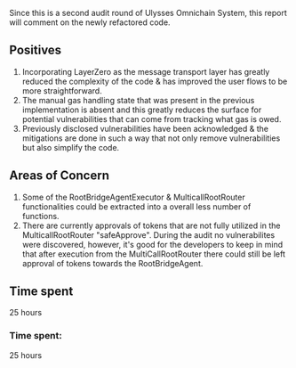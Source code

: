 Since this is a second audit round of Ulysses Omnichain System, this report will comment on the newly refactored code.

## Positives
1. Incorporating LayerZero as the message transport layer has greatly reduced the complexity of the code & has improved the user flows to be more straightforward. 
2. The manual gas handling state that was present in the previous implementation is absent and this greatly reduces the surface for potential vulnerabilities that can come from tracking what gas is owed.
3. Previously disclosed vulnerabilities have been acknowledged & the mitigations are done in such a way that not only remove vulnerabilities but also simplify the code.

## Areas of Concern
1. Some of the RootBridgeAgentExecutor & MulticallRootRouter functionalities could be extracted into a overall less number of functions.
2. There are currently approvals of tokens that are not fully utilized in the MulticallRootRouter "safeApprove". During the audit no vulnerabilites were discovered, however, it's good for the developers to keep in mind that after execution from the MultiCallRootRouter there could still be left approval of tokens towards the RootBridgeAgent.

## Time spent
25 hours





### Time spent:
25 hours